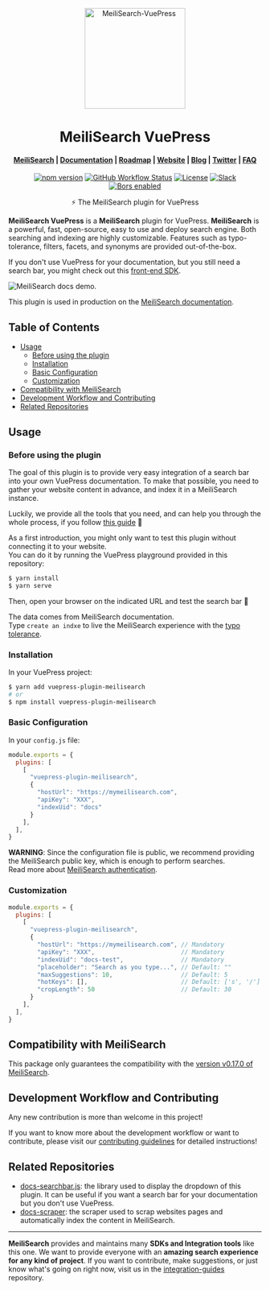 <p align="center">
  <img src="https://res.cloudinary.com/meilisearch/image/upload/v1587402338/SDKs/meilisearch_vuepress.svg" alt="MeiliSearch-VuePress" width="200" height="200" />
</p>

<h1 align="center">MeiliSearch VuePress</h1>

<h4 align="center">
  <a href="https://github.com/meilisearch/MeiliSearch">MeiliSearch</a> |
  <a href="https://docs.meilisearch.com">Documentation</a> |
  <a href="https://roadmap.meilisearch.com/tabs/1-under-consideration">Roadmap</a> |
  <a href="https://www.meilisearch.com">Website</a> |
  <a href="https://blog.meilisearch.com">Blog</a> |
  <a href="https://twitter.com/meilisearch">Twitter</a> |
  <a href="https://docs.meilisearch.com/faq">FAQ</a>
</h4>

<p align="center">
  <a href="https://www.npmjs.com/package/vuepress-plugin-meilisearch"><img src="https://img.shields.io/npm/v/vuepress-plugin-meilisearch.svg" alt="npm version"></a>
  <a href="https://github.com/meilisearch/vuepress-plugin-meilisearch/actions"><img src="https://github.com/meilisearch/vuepress-plugin-meilisearch/workflows/Tests/badge.svg" alt="GitHub Workflow Status"></a>
  <a href="https://github.com/meilisearch/vuepress-plugin-meilisearch/blob/master/LICENSE"><img src="https://img.shields.io/badge/license-MIT-informational" alt="License"></a>
  <a href="https://slack.meilisearch.com"><img src="https://img.shields.io/badge/slack-MeiliSearch-blue.svg?logo=slack" alt="Slack"></a>
  <a href="https://app.bors.tech/repositories/28907"><img src="https://bors.tech/images/badge_small.svg" alt="Bors enabled"></a>
</p>

<p align="center">⚡ The MeiliSearch plugin for VuePress</p>

**MeiliSearch VuePress** is a **MeiliSearch** plugin for VuePress. **MeiliSearch** is a powerful, fast, open-source, easy to use and deploy search engine. Both searching and indexing are highly customizable. Features such as typo-tolerance, filters, facets, and synonyms are provided out-of-the-box.

If you don't use VuePress for your documentation, but you still need a search bar, you might check out this [front-end SDK](https://github.com/meilisearch/docs-searchbar.js).

![MeiliSearch docs demo](assets/docs-searchbar-demo.gif).

This plugin is used in production on the [MeiliSearch documentation](https://docs.meilisearch.com/).

## Table of Contents <!-- omit in toc -->

- [Usage](#usage)
  - [Before using the plugin](#before-using-the-plugin)
  - [Installation](#installation)
  - [Basic Configuration](#basic-configuration)
  - [Customization](#customization)
- [Compatibility with MeiliSearch](#compatibility-with-meilisearch)
- [Development Workflow and Contributing](#development-workflow-and-contributing)
- [Related Repositories](#related-repositories)

## Usage

### Before using the plugin

The goal of this plugin is to provide very easy integration of a search bar into your own VuePress documentation. To make that possible, you need to gather your website content in advance, and index it in a MeiliSearch instance.

Luckily, we provide all the tools that you need, and can help you through the whole process, if you follow [this guide](https://docs.meilisearch.com/resources/howtos/search_bar_for_docs.html) 🚀

As a first introduction, you might only want to test this plugin without connecting it to your website.<br>
You can do it by running the VuePress playground provided in this repository:

```bash
$ yarn install
$ yarn serve
```

Then, open your browser on the indicated URL and test the search bar 🙂

The data comes from MeiliSearch documentation.<br>
Type `create an indxe` to live the MeiliSearch experience with the [typo tolerance](https://docs.meilisearch.com/guides/advanced_guides/typotolerance.html).

### Installation

In your VuePress project:

```bash
$ yarn add vuepress-plugin-meilisearch
# or
$ npm install vuepress-plugin-meilisearch
```

### Basic Configuration

In your `config.js` file:

```js
module.exports = {
  plugins: [
    [
      "vuepress-plugin-meilisearch",
      {
        "hostUrl": "https://mymeilisearch.com",
        "apiKey": "XXX",
        "indexUid": "docs"
      }
    ],
  ],
}
```

**WARNING**: Since the configuration file is public, we recommend providing the MeiliSearch public key, which is enough to perform searches.<br>
Read more about [MeiliSearch authentication](https://docs.meilisearch.com/guides/advanced_guides/authentication.html#authentication).

### Customization

```js
module.exports = {
  plugins: [
    [
      "vuepress-plugin-meilisearch",
      {
        "hostUrl": "https://mymeilisearch.com", // Mandatory
        "apiKey": "XXX",                        // Mandatory
        "indexUid": "docs-test",                // Mandatory
        "placeholder": "Search as you type...", // Default: ""
        "maxSuggestions": 10,                   // Default: 5
        "hotKeys": [],                          // Default: ['s', '/']
        "cropLength": 50                        // Default: 30
      }
    ],
  ],
}
```

## Compatibility with MeiliSearch

This package only guarantees the compatibility with the [version v0.17.0 of MeiliSearch](https://github.com/meilisearch/MeiliSearch/releases/tag/v0.17.0).

## Development Workflow and Contributing

Any new contribution is more than welcome in this project!

If you want to know more about the development workflow or want to contribute, please visit our [contributing guidelines](/CONTRIBUTING.md) for detailed instructions!

## Related Repositories

- [docs-searchbar.js](https://github.com/meilisearch/docs-searchbar.js): the library used to display the dropdown of this plugin. It can be useful if you want a search bar for your documentation but you don't use VuePress.
- [docs-scraper](https://github.com/meilisearch/docs-scraper): the scraper used to scrap websites pages and automatically index the content in MeiliSearch.

<hr>

**MeiliSearch** provides and maintains many **SDKs and Integration tools** like this one. We want to provide everyone with an **amazing search experience for any kind of project**. If you want to contribute, make suggestions, or just know what's going on right now, visit us in the [integration-guides](https://github.com/meilisearch/integration-guides) repository.
